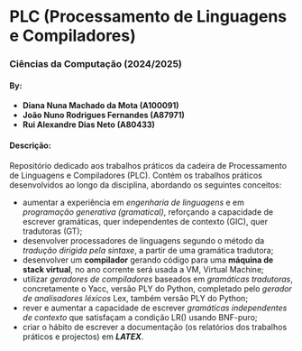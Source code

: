 # PLC (Processamento de Linguagens e Compiladores)

### Ciências da Computação (2024/2025)

#### By:
  * **Diana Nuna Machado da Mota (A100091)**
  * **João Nuno Rodrigues Fernandes (A87971)**
  * **Rui Alexandre Dias Neto (A80433)**

#### Descrição:

Repositório dedicado aos trabalhos práticos da cadeira de Processamento de Linguagens e Compiladores (PLC). Contém os trabalhos práticos desenvolvidos ao longo da disciplina, abordando os seguintes conceitos:

* aumentar a experiência em *engenharia de linguagens* e em *programação generativa (gramatical)*, reforçando a capacidade de escrever gramáticas, quer independentes de contexto (GIC), quer tradutoras (GT);
* desenvolver processadores de linguagens segundo o método da *tradução dirigida pela sintaxe*, a partir de uma gramática tradutora;
* desenvolver um **compilador** gerando código para uma **máquina de stack virtual**, no ano corrente será usada a VM, Virtual Machine;
* utilizar *geradores de compiladores* baseados em *gramáticas tradutoras*, concretamente o Yacc, versão PLY do Python, completado pelo *gerador de analisadores léxicos* Lex, também versão PLY do Python;
* rever e aumentar a capacidade de escrever *gramáticas independentes de contexto* que satisfaçam a condição LR() usando BNF-puro;
* criar o hábito de escrever a documentação (os relatórios dos trabalhos práticos e projectos) em ***LATEX***.

